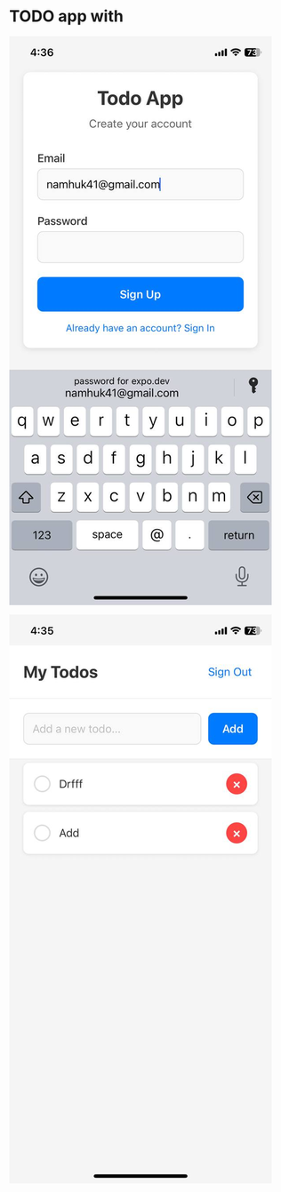 # TODO app with 

![alt text](image/6242043574241838558(1).jpg)

![alt text](image/6242043574241838559(1).jpg)